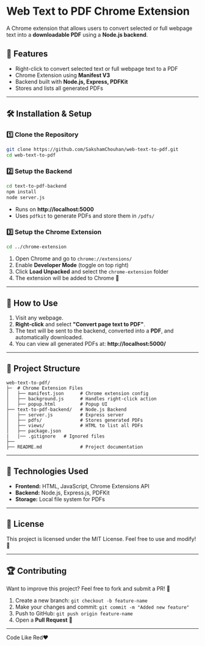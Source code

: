 # Web Text to PDF Chrome Extension

A Chrome extension that allows users to convert selected or full webpage text into a **downloadable PDF** using a **Node.js backend**.

## 🚀 Features
- Right-click to convert selected text or full webpage text to a PDF
- Chrome Extension using **Manifest V3**
- Backend built with **Node.js, Express, PDFKit**
- Stores and lists all generated PDFs

---

## 🛠️ Installation & Setup

### 1️⃣ Clone the Repository
```sh
git clone https://github.com/SakshamChouhan/web-text-to-pdf.git
cd web-text-to-pdf
```

### 2️⃣ Setup the Backend
```sh
cd text-to-pdf-backend
npm install
node server.js
```
- Runs on **http://localhost:5000**
- Uses `pdfkit` to generate PDFs and store them in `/pdfs/`

### 3️⃣ Setup the Chrome Extension
```sh
cd ../chrome-extension
```
1. Open Chrome and go to `chrome://extensions/`
2. Enable **Developer Mode** (toggle on top right)
3. Click **Load Unpacked** and select the `chrome-extension` folder
4. The extension will be added to Chrome 🎉

---

## 📌 How to Use
1. Visit any webpage.
2. **Right-click** and select **"Convert page text to PDF"**.
3. The text will be sent to the backend, converted into a **PDF**, and automatically downloaded.
4. You can view all generated PDFs at: **http://localhost:5000/**

---

## 📂 Project Structure
```
web-text-to-pdf/
├─  # Chrome Extension Files
│   ├── manifest.json      # Chrome extension config
│   ├── background.js      # Handles right-click action
│   ├── popup.html         # Popup UI
├── text-to-pdf-backend/   # Node.js Backend
│   ├── server.js          # Express server
│   ├── pdfs/              # Stores generated PDFs
│   ├── views/             # HTML to list all PDFs
│   ├── package.json 
|   |── .gitignore   # Ignored files
├──            
├── README.md              # Project documentation
```

---

## 🔧 Technologies Used
- **Frontend:** HTML, JavaScript, Chrome Extensions API
- **Backend:** Node.js, Express.js, PDFKit
- **Storage:** Local file system for PDFs

---

## 📜 License
This project is licensed under the MIT License. Feel free to use and modify! 🎉

---

## 🏆 Contributing
Want to improve this project? Feel free to fork and submit a PR! 🚀


1. Create a new branch: `git checkout -b feature-name`
2. Make your changes and commit: `git commit -m "Added new feature"`
3. Push to GitHub: `git push origin feature-name`
4. Open a **Pull Request** 🎉

---

Code Like Red❤️